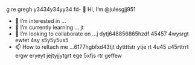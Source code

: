  g re gregh y3434y34yy34  fd- 👋 Hi, I’m @julesgjj951
- 👀 I’m interested in ...
- 🌱 I’m currently learning ... jt
- 💞️ I’m looking to collaborate on ...j dytj648856865hzdf 45457 4wysrgt ewtet 4sy s5y5y5us5
- 📫 How to reltach me ...6177hgbfxd43tjt dyttttstr  ytje rt 4u45 u45rttrrt ergw eryeyt jejtyjjytgrt ege
5xfjs rtr geffew
<!---
julesgjj951/julesgjj951 is a ✨ special ✨ repository because its `README.md` (this file) appears on your GitHub profile.
You can click the Preview link to take a look at your changes.
--->

